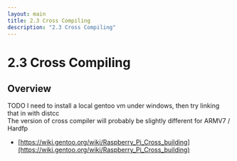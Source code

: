 ```yaml
---
layout: main
title: 2.3 Cross Compiling
description: "2.3 Cross Compiling"
---
```


# 2.3 Cross Compiling

## Overview

TODO I need to install a local gentoo vm under windows, then try linking that in with distcc <br />
The version of cross compiler will probably be slightly different for ARMV7 / Hardfp

* [https://wiki.gentoo.org/wiki/Raspberry_Pi_Cross_building](https://wiki.gentoo.org/wiki/Raspberry_Pi_Cross_building)
